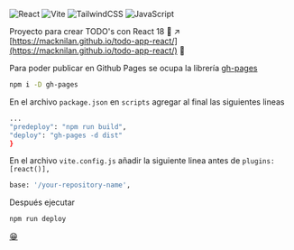 ![React](https://img.shields.io/badge/react-%2320232a.svg?style=for-the-badge&logo=react&logoColor=%2361DAFB)  ![Vite](https://img.shields.io/badge/vite-%23646CFF.svg?style=for-the-badge&logo=vite&logoColor=white) ![TailwindCSS](https://img.shields.io/badge/tailwindcss-%2338B2AC.svg?style=for-the-badge&logo=tailwind-css&logoColor=white) ![JavaScript](https://img.shields.io/badge/javascript-%23323330.svg?style=for-the-badge&logo=javascript&logoColor=%23F7DF1E)

Proyecto para crear TODO's con React 18 🔗 ↗️ [https://macknilan.github.io/todo-app-react/](https://macknilan.github.io/todo-app-react/) 💪

Para poder publicar en Github Pages se ocupa la librería [gh-pages](https://github.com/tschaub/gh-pages)

```bash
npm i -D gh-pages
```

En el archivo `package.json` en `scripts` agregar al final las siguientes lineas

```bash
...
"predeploy": "npm run build",
"deploy": "gh-pages -d dist"
}
```

En el archivo `vite.config.js` añadir la siguiente linea antes de `plugins: [react()],`

```bash
base: '/your-repository-name',
```

Después ejecutar

```bash
npm run deploy
```

[ 😁 ](https://github.com/macknilan/todo-app-react/assets/4066042/1ed83c82-6a43-4b4d-850f-3dd4a97b24f0)
